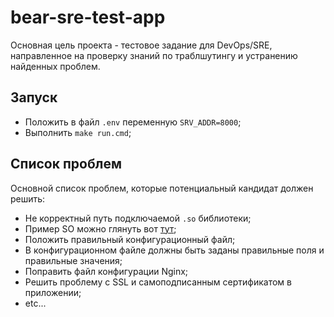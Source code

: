 # bear-sre-test-app

Основная цель проекта - тестовое задание для DevOps/SRE, направленное на проверку знаний по траблшутингу и устранению найденных проблем.

## Запуск

- Положить в файл `.env` переменную `SRV_ADDR=8000`;
- Выполнить `make run.cmd`;

## Список проблем

Основной список проблем, которые потенциальный кандидат должен решить:
- Не корректный путь подключаемой `.so` библиотеки;
- Пример SO можно глянуть вот [тут](https://github.com/hANSIc99/library_sample);
- Положить правильный конфигурационный файл;
- В конфигурационном файле должны быть заданы правильные поля и правильные значения;
- Поправить файл конфигурации Nginx;
- Решить проблему с SSL и самоподписанным сертификатом в приложении;
- etc...

